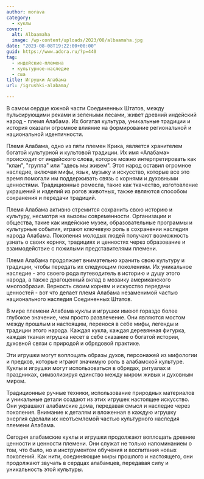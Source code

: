 ```yaml
---
author: morava
category:
  - куклы
cover:
  alt: Albaamaha
  image: /wp-content/uploads/2023/08/albaamaha.jpg
date: "2023-08-08T19:22:00+00:00"
guid: https://www.adora.ru/?p=440
tag:
  - индейские-племена
  - культурное-наследие
  - сша
title: Игрушки Алабама
url: /igrushki-alabama/

---
```

В самом сердце южной части Соединенных Штатов, между пульсирующими реками и зелеными лесами, живет древний индейский народ \- племя Алабама. Их богатая культура, уникальные традиции и история оказали огромное влияние на формирование региональной и национальной идентичности.

Племя Алабама, одно из пяти племен Крика, является хранителем богатой культурной и культовой традиции. Их имя «Алабама» происходит от индейского слова, которое можно интерпретировать как "клан", "группа" или "здесь мы живем". Этот народ оставил огромное наследие, включая мифы, язык, музыку и искусство, которые все это время помогали им поддерживать связь с корнями и духовными ценностями. Традиционные ремесла, такие как ткачество, изготовление украшений и изделий из рогов животных, также являются способом сохранения и передачи традиций.

Племя Алабама активно стремится сохранить свою историю и культуру, несмотря на вызовы современности. Организации и общества, такие как индейские музеи, образовательные программы и культурные события, играют ключевую роль в сохранении наследия народа Алабама. Поколения молодых людей получают возможность узнать о своих корнях, традициях и ценностях через образование и взаимодействие с пожилыми представителями племени.

Племя Алабама продолжает внимательно хранить свою культуру и традиции, чтобы передать их следующим поколениям. Их уникальное наследие \- это своего рода путеводитель в историю и душу этого народа, а также драгоценный вклад в мозаику американского многообразия. Верность своим корням и искусство передачи ценностей \- вот что делает племя Алабама незаменимой частью национального наследия Соединенных Штатов.

В мире племени Алабама куклы и игрушки имеют гораздо более глубокое значение, чем просто развлечение. Они являются мостом между прошлым и настоящим, перенося в себе мифы, легенды и традиции этого народа. Каждая кукла, каждая деревянная фигурка, каждая тканая игрушка несет в себе сказание о богатой истории, духовной связи с природой и обрядовой практике.

Эти игрушки могут воплощать образы духов, персонажей из мифологии и предков, которые играют значимую роль в алабамской культуре. Куклы и игрушки могут использоваться в обрядах, ритуалах и праздниках, символизируя единство между миром живых и духовным миром.

Традиционные ручные техники, использование природных материалов и уникальные детали создают из этих игрушек настоящее искусство. Они украшают алабамские дома, передавая смысл и наследие через поколения. Внимание к деталям и вложенная в каждую игрушку энергия сделали их неотъемлемой частью культурного наследия племени Алабама.

Сегодня алабамские куклы и игрушки продолжают воплощать древние ценности и ценности племени. Они служат не только напоминанием о том, что было, но и инструментом обучения и воспитания новых поколений. Как нити, соединяющие миры прошлого и настоящего, они продолжают звучать в сердцах алабамцев, передавая силу и уникальность этой культуры.
